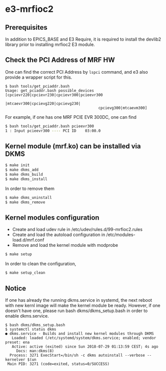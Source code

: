 # e3-mrfioc2
## Prerequisites  
In addition to EPICS_BASE and E3 Require, it is required to install the devlib2 library prior to installing mrfioc2 E3 module.  
## Check the PCI Address of MRF HW
One can find the correct PCI Address by `lspci` command, and e3 also provide a wrapper script for this. 
```
$ bash tools/get_pciaddr.bash 
Usage: get_pciaddr.bash possible_devices [cpcievr220|cpcievr230|cpcievr300|pcieevr300
                                          |mtcaevr300|cpcievg220|cpcievg230|
										  cpcievg300|mtcaevm300] 

```
For example, if one has one MRF PCIE EVR 300DC, one can find 
```sh
$ bash tools/get_pciaddr.bash pcieevr300
1 : Input pcieevr300 ---- PCI ID    03:00.0
```

## Kernel module (mrf.ko) can be installed via DKMS


```sh
$ make init
$ make dkms_add
$ make dkms_build
$ make dkms_install
```

In order to remove them

```sh
$ make dkms_uninstall
$ make dkms_remove
```

## Kernel modules configuration

* Create and load udev rule in /etc/udev/rules.d/99-mrfioc2.rules
* Create and load the autoload configuration in /etc/modules-load.d/mrf.conf
* Remove and load the kernel module with modprobe

```sh
$ make setup
```

In order to clean the configuration,

```sh
$ make setup_clean
```

## Notice
If one has already the running dkms.service in systemd, the next reboot with new kernl image will make the kernel module be ready. However, if one doesn't have one, please run bash dkms/dkms_setup.bash in order to enable dkms.service.

```
$ bash dkms/dkms_setup.bash
$ systemctl status dkms
● dkms.service - Builds and install new kernel modules through DKMS
   Loaded: loaded (/etc/systemd/system/dkms.service; enabled; vendor preset: ena
   Active: active (exited) since Sun 2018-07-29 01:13:59 CEST; 4s ago
     Docs: man:dkms(8)
  Process: 3271 ExecStart=/bin/sh -c dkms autoinstall --verbose --kernelver $(un
 Main PID: 3271 (code=exited, status=0/SUCCESS)


```
